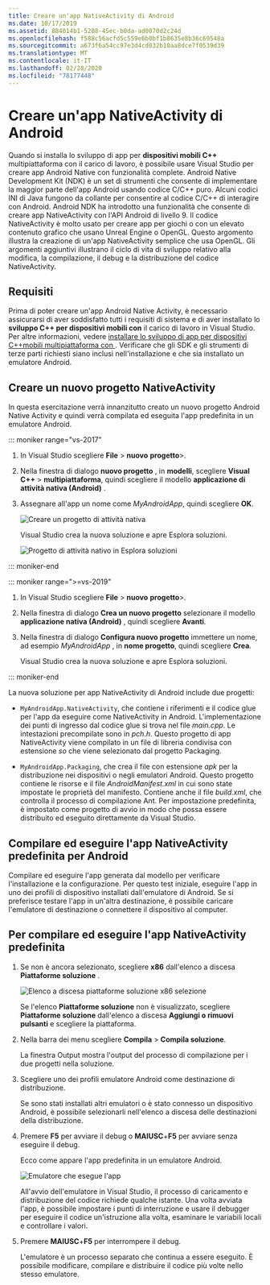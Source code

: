 ```yaml
---
title: Creare un'app NativeActivity di Android
ms.date: 10/17/2019
ms.assetid: 884014b1-5208-45ec-b0da-ad0070d2c24d
ms.openlocfilehash: f588c56acfd5c559e6b0bf1b8635e8b36c69548a
ms.sourcegitcommit: a673f6a54cc97e3d4cd032b10aa8dce7f0539d39
ms.translationtype: MT
ms.contentlocale: it-IT
ms.lasthandoff: 02/28/2020
ms.locfileid: "78177448"
---
```

# <a name="create-an-android-native-activity-app"></a>Creare un'app NativeActivity di Android

Quando si installa lo sviluppo di app per **dispositivi mobili C++**  multipiattaforma con il carico di lavoro, è possibile usare Visual Studio per creare app Android Native con funzionalità complete. Android Native Development Kit (NDK) è un set di strumenti che consente di implementare la maggior parte dell'app Android usando codice C/C++ puro. Alcuni codici INI di Java fungono da collante per consentire al codice C/C++ di interagire con Android. Android NDK ha introdotto una funzionalità che consente di creare app NativeActivity con l'API Android di livello 9. Il codice NativeActivity è molto usato per creare app per giochi o con un elevato contenuto grafico che usano Unreal Engine o OpenGL. Questo argomento illustra la creazione di un'app NativeActivity semplice che usa OpenGL. Gli argomenti aggiuntivi illustrano il ciclo di vita di sviluppo relativo alla modifica, la compilazione, il debug e la distribuzione del codice NativeActivity.

## <a name="requirements"></a>Requisiti

Prima di poter creare un'app Android Native Activity, è necessario assicurarsi di aver soddisfatto tutti i requisiti di sistema e di aver installato lo **sviluppo C++ per dispositivi mobili con** il carico di lavoro in Visual Studio. Per altre informazioni, vedere [installare lo sviluppo di app per dispositivi C++mobili multipiattaforma con ](../cross-platform/install-visual-cpp-for-cross-platform-mobile-development.md). Verificare che gli SDK e gli strumenti di terze parti richiesti siano inclusi nell'installazione e che sia installato un emulatore Android.

## <a name="create-a-new-native-activity-project"></a>Creare un nuovo progetto NativeActivity

In questa esercitazione verrà innanzitutto creato un nuovo progetto Android Native Activity e quindi verrà compilata ed eseguita l'app predefinita in un emulatore Android.

::: moniker range="vs-2017"

1. In Visual Studio scegliere **File** > **nuovo** **progetto**>.

1. Nella finestra di dialogo **nuovo progetto** , in **modelli**, scegliere **Visual C++**  > **multipiattaforma**, quindi scegliere il modello **applicazione di attività nativa (Android)** .

1. Assegnare all'app un nome come *MyAndroidApp*, quindi scegliere **OK**.

   ![Creare un progetto di attività nativa](../cross-platform/media/cppmdd-newproject.png "Creazione di un progetto NativeActivity")

   Visual Studio crea la nuova soluzione e apre Esplora soluzioni.

   ![Progetto di attività nativo in Esplora soluzioni](../cross-platform/media/cppmdd-rc-na-solutionexp.png "Progetto Native Activity in Esplora soluzioni")

::: moniker-end

::: moniker range=">=vs-2019"

1. In Visual Studio scegliere **File** > **nuovo** **progetto**>.

1. Nella finestra di dialogo **Crea un nuovo progetto** selezionare il modello **applicazione nativa (Android)** , quindi scegliere **Avanti**.

1. Nella finestra di dialogo **Configura nuovo progetto** immettere un nome, ad esempio *MyAndroidApp* , in **nome progetto**, quindi scegliere **Crea**.

   Visual Studio crea la nuova soluzione e apre Esplora soluzioni.

::: moniker-end

La nuova soluzione per app NativeActivity di Android include due progetti:

- `MyAndroidApp.NativeActivity`, che contiene i riferimenti e il codice glue per l'app da eseguire come NativeActivity in Android. L'implementazione dei punti di ingresso dal codice glue si trova nel file *main.cpp*. Le intestazioni precompilate sono in *pch.h*. Questo progetto di app NativeActivity viene compilato in un file di libreria condivisa con estensione *so* che viene selezionato dal progetto Packaging.

- `MyAndroidApp.Packaging`, che crea il file con estensione *apk* per la distribuzione nei dispositivi o negli emulatori Android. Questo progetto contiene le risorse e il file *AndroidManifest.xml* in cui sono state impostate le proprietà del manifesto. Contiene anche il file *build.xml*, che controlla il processo di compilazione Ant. Per impostazione predefinita, è impostato come progetto di avvio in modo che possa essere distribuito ed eseguito direttamente da Visual Studio.

## <a name="build-and-run-the-default-android-native-activity-app"></a>Compilare ed eseguire l'app NativeActivity predefinita per Android

Compilare ed eseguire l'app generata dal modello per verificare l'installazione e la configurazione. Per questo test iniziale, eseguire l'app in uno dei profili di dispositivo installati dall'emulatore di Android. Se si preferisce testare l'app in un'altra destinazione, è possibile caricare l'emulatore di destinazione o connettere il dispositivo al computer.

## <a name="to-build-and-run-the-default-native-activity-app"></a>Per compilare ed eseguire l'app NativeActivity predefinita

1. Se non è ancora selezionato, scegliere **x86** dall'elenco a discesa **Piattaforme soluzione** .

     ![Elenco a discesa piattaforme soluzione x86 selezione](../cross-platform/media/cppmdd-rc-na-solution-x86.png "Selezione di x86 dal menu a discesa Piattaforme soluzione")

     Se l'elenco **Piattaforme soluzione** non è visualizzato, scegliere **Piattaforme soluzione** dall'elenco a discesa **Aggiungi o rimuovi pulsanti** e scegliere la piattaforma.

1. Nella barra dei menu scegliere **Compila** > **Compila soluzione**.

     La finestra Output mostra l'output del processo di compilazione per i due progetti nella soluzione.

1. Scegliere uno dei profili emulatore Android come destinazione di distribuzione.

     Se sono stati installati altri emulatori o è stato connesso un dispositivo Android, è possibile selezionarli nell'elenco a discesa delle destinazioni della distribuzione.

1. Premere **F5** per avviare il debug o **MAIUSC**+**F5** per avviare senza eseguire il debug.

   Ecco come appare l'app predefinita in un emulatore Android.

   ![Emulatore che esegue l'app](../cross-platform/media/cppmdd-emulator-running-app.png "Emulatore in cui viene eseguita l'app")

   All'avvio dell'emulatore in Visual Studio, il processo di caricamento e distribuzione del codice richiede qualche istante. Una volta avviata l'app, è possibile impostare i punti di interruzione e usare il debugger per eseguire il codice un'istruzione alla volta, esaminare le variabili locali e controllare i valori.

1. Premere **MAIUSC**+**F5** per interrompere il debug.

   L'emulatore è un processo separato che continua a essere eseguito. È possibile modificare, compilare e distribuire il codice più volte nello stesso emulatore.
